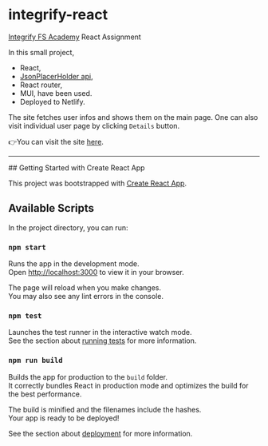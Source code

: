 # integrify-react

[Integrify FS Academy](https://www.integrify.io/) React Assignment

In this small project,

-   React,
-   [JsonPlacerHolder api](https://jsonplaceholder.typicode.com/),
-   React router,
-   MUI,
    have been used.
-   Deployed to Netlify.

The site fetches user infos and shows them on the main page. One can also visit individual user page by clicking `Details` button.

👉You can visit the site [here](https://jokerinya-integrify.netlify.app/).

<hr>
## Getting Started with Create React App

This project was bootstrapped with [Create React App](https://github.com/facebook/create-react-app).

## Available Scripts

In the project directory, you can run:

### `npm start`

Runs the app in the development mode.\
Open [http://localhost:3000](http://localhost:3000) to view it in your browser.

The page will reload when you make changes.\
You may also see any lint errors in the console.

### `npm test`

Launches the test runner in the interactive watch mode.\
See the section about [running tests](https://facebook.github.io/create-react-app/docs/running-tests) for more information.

### `npm run build`

Builds the app for production to the `build` folder.\
It correctly bundles React in production mode and optimizes the build for the best performance.

The build is minified and the filenames include the hashes.\
Your app is ready to be deployed!

See the section about [deployment](https://facebook.github.io/create-react-app/docs/deployment) for more information.
